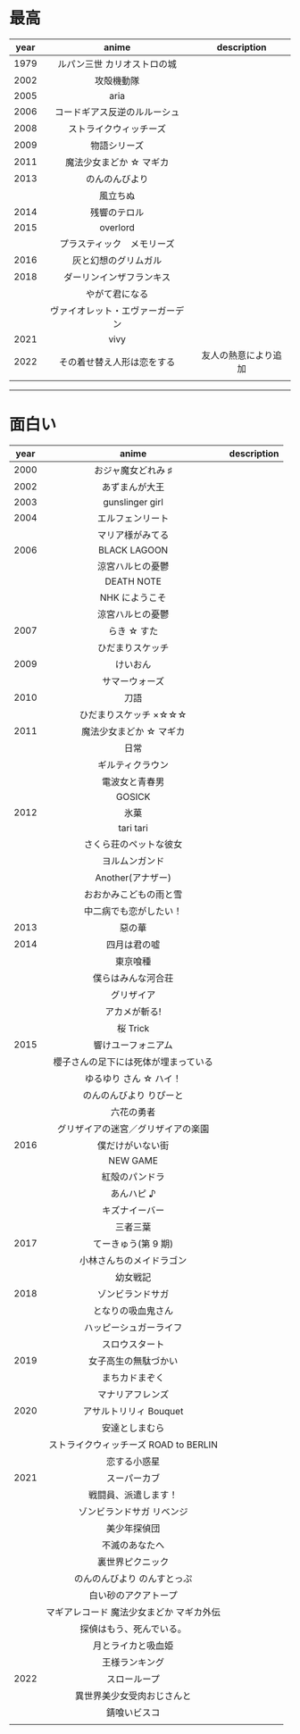# 最高

| year |              anime               |     description      |
| :--: | :------------------------------: | :------------------: |
| 1979 |   ルパン三世 カリオストロの城    |                      |
| 2002 |            攻殻機動隊            |                      |
| 2005 |               aria               |                      |
| 2006 |   コードギアス反逆のルルーシュ   |                      |
| 2008 |      ストライクウィッチーズ      |                      |
| 2009 |           物語シリーズ           |                      |
| 2011 |     魔法少女まどか ☆ マギカ      |                      |
| 2013 |          のんのんびより          |                      |
|      |             風立ちぬ             |                      |
| 2014 |           残響のテロル           |                      |
| 2015 |             overlord             |                      |
|      |    プラスティック　メモリーズ    |                      |
| 2016 |       灰と幻想のグリムガル       |                      |
| 2018 |     ダーリンインザフランキス     |                      |
|      |          やがて君になる          |                      |
|      | ヴァイオレット・エヴァーガーデン |                      |
| 2021 |               vivy               |                      |
| 2022 |    その着せ替え人形は恋をする    | 友人の熱意により追加 |
|      |                                  |                      |

---

# 面白い

| year |                  anime                   | description |
| :--: | :--------------------------------------: | :---------: |
| 2000 |            おジャ魔女どれみ ♯            |             |
| 2002 |              あずまんが大王              |             |
| 2003 |             gunslinger girl              |             |
| 2004 |             エルフェンリート             |             |
|      |             マリア様がみてる             |             |
| 2006 |               BLACK LAGOON               |             |
|      |             涼宮ハルヒの憂鬱             |             |
|      |                DEATH NOTE                |             |
|      |              NHK にようこそ              |             |
|      |             涼宮ハルヒの憂鬱             |             |
| 2007 |               らき ☆ すた                |             |
|      |             ひだまりスケッチ             |             |
| 2009 |                 けいおん                 |             |
|      |              サマーウォーズ              |             |
| 2010 |                   刀語                   |             |
|      |          ひだまりスケッチ ×☆☆☆           |             |
| 2011 |         魔法少女まどか ☆ マギカ          |             |
|      |                   日常                   |             |
|      |             ギルティクラウン             |             |
|      |              電波女と青春男              |             |
|      |                  GOSICK                  |             |
| 2012 |                   氷菓                   |             |
|      |                tari tari                 |             |
|      |          さくら荘のペットな彼女          |             |
|      |              ヨルムンガンド              |             |
|      |            Another(アナザー)             |             |
|      |          おおかみこどもの雨と雪          |             |
|      |          中二病でも恋がしたい！          |             |
| 2013 |                  惡の華                  |             |
| 2014 |               四月は君の嘘               |             |
|      |                 東京喰種                 |             |
|      |            僕らはみんな河合荘            |             |
|      |                グリザイア                |             |
|      |              アカメが斬る!               |             |
|      |                 桜 Trick                 |             |
| 2015 |            響けユーフォニアム            |             |
|      |   櫻子さんの足下には死体が埋まっている   |             |
|      |          ゆるゆり さん ☆ ハイ！          |             |
|      |         のんのんびより りぴーと          |             |
|      |                六花の勇者                |             |
|      |    グリザイアの迷宮／グリザイアの楽園    |             |
| 2016 |             僕だけがいない街             |             |
|      |                 NEW GAME                 |             |
|      |              紅殻のパンドラ              |             |
|      |                あんハピ ♪                |             |
|      |              キズナイーバー              |             |
|      |                 三者三葉                 |             |
| 2017 |           てーきゅう(第 9 期)            |             |
|      |         小林さんちのメイドラゴン         |             |
|      |                 幼女戦記                 |             |
| 2018 |             ゾンビランドサガ             |             |
|      |            となりの吸血鬼さん            |             |
|      |          ハッピーシュガーライフ          |             |
|      |              スロウスタート              |             |
| 2019 |           女子高生の無駄づかい           |             |
|      |              まちカドまぞく              |             |
|      |             マナリアフレンズ             |             |
| 2020 |          アサルトリリィ Bouquet          |             |
|      |              安達としまむら              |             |
|      |  ストライクウィッチーズ ROAD to BERLIN   |             |
|      |               恋する小惑星               |             |
| 2021 |               スーパーカブ               |             |
|      |           戦闘員、派遣します！           |             |
|      |        ゾンビランドサガ リベンジ         |             |
|      |               美少年探偵団               |             |
|      |              不滅のあなたへ              |             |
|      |             裏世界ピクニック             |             |
|      |       のんのんびより のんすとっぷ        |             |
|      |           白い砂のアクアトープ           |             |
|      | マギアレコード 魔法少女まどか マギカ外伝 |             |
|      |         探偵はもう、死んでいる。         |             |
|      |            月とライカと吸血姫            |             |
|      |              王様ランキング              |             |
| 2022 |               スローループ               |             |
|      |        異世界美少女受肉おじさんと        |             |
|      |               錆喰いビスコ               |             |
|      |                                          |             |
